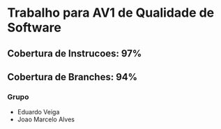 # Trabalho para AV1 de Qualidade de Software

## Cobertura de Instrucoes: 97%

## Cobertura de Branches: 94%

### Grupo

- Eduardo Veiga
- Joao Marcelo Alves
